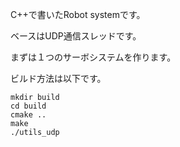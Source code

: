 C++で書いたRobot systemです。

ベースはUDP通信スレッドです。

まずは１つのサーボシステムを作ります。

ビルド方法は以下です。

```
mkdir build
cd build
cmake ..
make
./utils_udp
```

